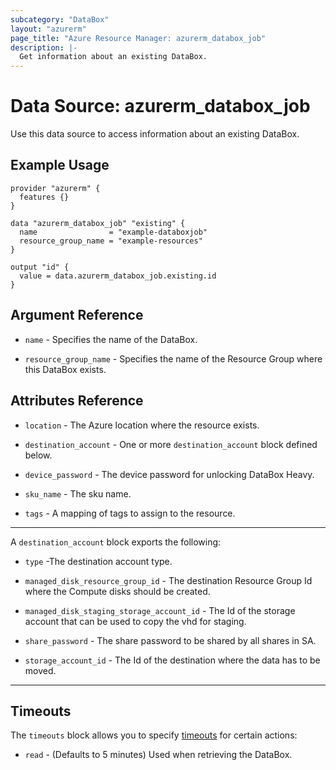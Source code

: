 ```yaml
---
subcategory: "DataBox"
layout: "azurerm"
page_title: "Azure Resource Manager: azurerm_databox_job"
description: |-
  Get information about an existing DataBox.
---
```


# Data Source: azurerm_databox_job

Use this data source to access information about an existing DataBox.

## Example Usage

```hcl
provider "azurerm" {
  features {}
}

data "azurerm_databox_job" "existing" {
  name                = "example-databoxjob"
  resource_group_name = "example-resources"
}

output "id" {
  value = data.azurerm_databox_job.existing.id
}
```

## Argument Reference

* `name` - Specifies the name of the DataBox.

* `resource_group_name` - Specifies the name of the Resource Group where this DataBox exists.

## Attributes Reference

* `location` - The Azure location where the resource exists.

* `destination_account` - One or more `destination_account` block defined below.

* `device_password` - The device password for unlocking DataBox Heavy.

* `sku_name` - The sku name.

* `tags` - A mapping of tags to assign to the resource.

---

A `destination_account` block exports the following:

* `type` -The destination account type.

* `managed_disk_resource_group_id` - The destination Resource Group Id where the Compute disks should be created.

* `managed_disk_staging_storage_account_id` - The Id of the storage account that can be used to copy the vhd for staging.

* `share_password` - The share password to be shared by all shares in SA.

* `storage_account_id` - The Id of the destination where the data has to be moved.

---

## Timeouts

The `timeouts` block allows you to specify [timeouts](https://www.terraform.io/docs/configuration/resources.html#timeouts) for certain actions:

* `read` - (Defaults to 5 minutes) Used when retrieving the DataBox.
